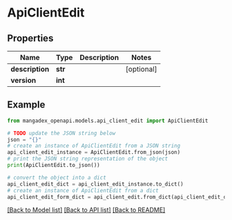 # ApiClientEdit


## Properties

Name | Type | Description | Notes
------------ | ------------- | ------------- | -------------
**description** | **str** |  | [optional] 
**version** | **int** |  | 

## Example

```python
from mangadex_openapi.models.api_client_edit import ApiClientEdit

# TODO update the JSON string below
json = "{}"
# create an instance of ApiClientEdit from a JSON string
api_client_edit_instance = ApiClientEdit.from_json(json)
# print the JSON string representation of the object
print(ApiClientEdit.to_json())

# convert the object into a dict
api_client_edit_dict = api_client_edit_instance.to_dict()
# create an instance of ApiClientEdit from a dict
api_client_edit_form_dict = api_client_edit.from_dict(api_client_edit_dict)
```
[[Back to Model list]](../README.md#documentation-for-models) [[Back to API list]](../README.md#documentation-for-api-endpoints) [[Back to README]](../README.md)


